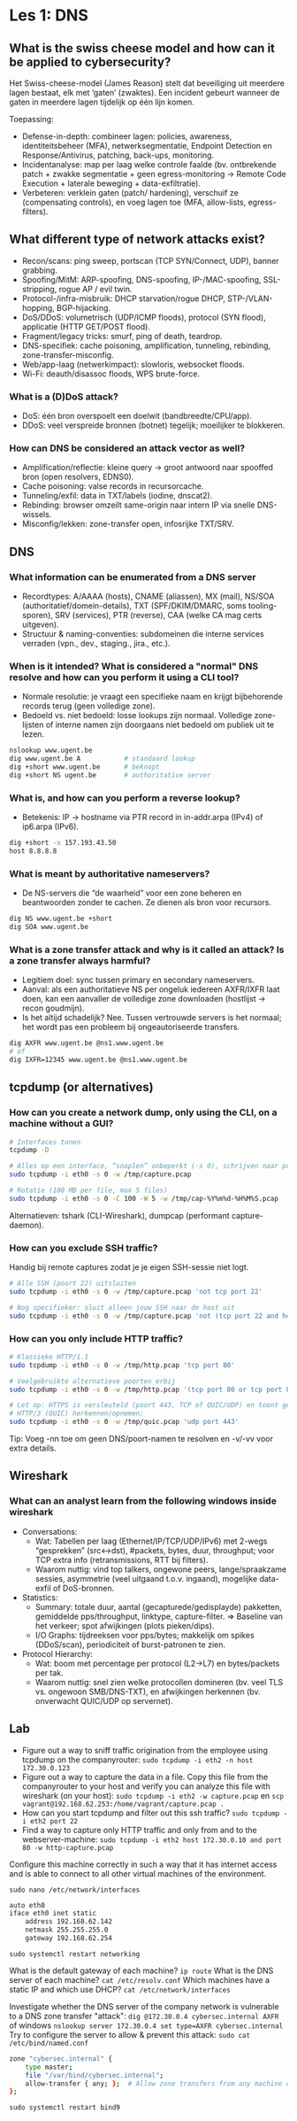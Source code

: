 # Les 1: DNS

## What is the swiss cheese model and how can it be applied to cybersecurity?

Het Swiss-cheese-model (James Reason) stelt dat beveiliging uit meerdere lagen bestaat, elk met ‘gaten’ (zwaktes). Een incident gebeurt wanneer de gaten in meerdere lagen tijdelijk op één lijn komen.

Toepassing:

- Defense-in-depth: combineer lagen: policies, awareness, identiteitsbeheer (MFA), netwerksegmentatie, Endpoint Detection en Response/Antivirus, patching, back-ups, monitoring.
- Incidentanalyse: map per laag welke controle faalde (bv. ontbrekende patch + zwakke segmentatie + geen egress-monitoring → Remote Code Execution + laterale beweging + data-exfiltratie).
- Verbeteren: verklein gaten (patch/ hardening), verschuif ze (compensating controls), en voeg lagen toe (MFA, allow-lists, egress-filters).

## What different type of network attacks exist?

- Recon/scans: ping sweep, portscan (TCP SYN/Connect, UDP), banner grabbing.
- Spoofing/MitM: ARP-spoofing, DNS-spoofing, IP-/MAC-spoofing, SSL-stripping, rogue AP / evil twin.
- Protocol-/infra-misbruik: DHCP starvation/rogue DHCP, STP-/VLAN-hopping, BGP-hijacking.
- DoS/DDoS: volumetrisch (UDP/ICMP floods), protocol (SYN flood), applicatie (HTTP GET/POST flood).
- Fragment/legacy tricks: smurf, ping of death, teardrop.
- DNS-specifiek: cache poisoning, amplification, tunneling, rebinding, zone-transfer-misconfig.
- Web/app-laag (netwerkimpact): slowloris, websocket floods.
- Wi-Fi: deauth/disassoc floods, WPS brute-force.

### What is a (D)DoS attack?

- DoS: één bron overspoelt een doelwit (bandbreedte/CPU/app).
- DDoS: veel verspreide bronnen (botnet) tegelijk; moeilijker te blokkeren.

### How can DNS be considered an attack vector as well?

- Amplification/reflectie: kleine query → groot antwoord naar spooffed bron (open resolvers, EDNS0).
- Cache poisoning: valse records in recursorcache.
- Tunneling/exfil: data in TXT/labels (iodine, dnscat2).
- Rebinding: browser omzeilt same-origin naar intern IP via snelle DNS-wissels.
- Misconfig/lekken: zone-transfer open, infosrijke TXT/SRV.

## DNS

### What information can be enumerated from a DNS server

- Recordtypes: A/AAAA (hosts), CNAME (aliassen), MX (mail), NS/SOA (authoritatief/domein-details), TXT (SPF/DKIM/DMARC, soms tooling-sporen), SRV (services), PTR (reverse), CAA (welke CA mag certs uitgeven).
- Structuur & naming-conventies: subdomeinen die interne services verraden (vpn., dev., staging., jira., etc.).

### When is it intended? What is considered a "normal" DNS resolve and how can you perform it using a CLI tool?

- Normale resolutie: je vraagt een specifieke naam en krijgt bijbehorende records terug (geen volledige zone).
- Bedoeld vs. niet bedoeld: losse lookups zijn normaal. Volledige zone-lijsten of interne namen zijn doorgaans niet bedoeld om publiek uit te lezen.

```bash
nslookup www.ugent.be
dig www.ugent.be A           # standaard lookup
dig +short www.ugent.be      # beknopt
dig +short NS ugent.be       # authoritative server
```

### What is, and how can you perform a reverse lookup?

- Betekenis: IP → hostname via PTR record in in-addr.arpa (IPv4) of ip6.arpa (IPv6).

```bash
dig +short -x 157.193.43.50
host 8.8.8.8
```

### What is meant by authoritative nameservers?

- De NS-servers die “de waarheid” voor een zone beheren en beantwoorden zonder te cachen. Ze dienen als bron voor recursors.

```bash
dig NS www.ugent.be +short
dig SOA www.ugent.be
```

### What is a zone transfer attack and why is it called an attack? Is a zone transfer always harmful?

- Legitiem doel: sync tussen primary en secondary nameservers.
- Aanval: als een authoritatieve NS per ongeluk iedereen AXFR/IXFR laat doen, kan een aanvaller de volledige zone downloaden (hostlijst → recon goudmijn).
- Is het altijd schadelijk? Nee. Tussen vertrouwde servers is het normaal; het wordt pas een probleem bij ongeautoriseerde transfers.

```bash
dig AXFR www.ugent.be @ns1.www.ugent.be
# of
dig IXFR=12345 www.ugent.be @ns1.www.ugent.be

```

## tcpdump (or alternatives)

### How can you create a network dump, only using the CLI, on a machine without a GUI?

```bash
# Interfaces tonen
tcpdump -D

# Alles op een interface, “snaplen” onbeperkt (-s 0), schrijven naar pcap:
sudo tcpdump -i eth0 -s 0 -w /tmp/capture.pcap

# Rotatie (100 MB per file, max 5 files)
sudo tcpdump -i eth0 -s 0 -C 100 -W 5 -w /tmp/cap-%Y%m%d-%H%M%S.pcap

```

Alternatieven: tshark (CLI-Wireshark), dumpcap (performant capture-daemon).

### How can you exclude SSH traffic?

Handig bij remote captures zodat je je eigen SSH-sessie niet logt.

```bash
# Alle SSH (poort 22) uitsluiten
sudo tcpdump -i eth0 -s 0 -w /tmp/capture.pcap 'not tcp port 22'

# Nog specifieker: sluit alleen jouw SSH naar de host uit
sudo tcpdump -i eth0 -s 0 -w /tmp/capture.pcap 'not (tcp port 22 and host <jouw_client_ip>)'

```

### How can you only include HTTP traffic?

```bash
# Klassieke HTTP/1.1
sudo tcpdump -i eth0 -s 0 -w /tmp/http.pcap 'tcp port 80'

# Veelgebruikte alternatieve poorten erbij
sudo tcpdump -i eth0 -s 0 -w /tmp/http.pcap '(tcp port 80 or tcp port 8080 or tcp port 8000)'

# Let op: HTTPS is versleuteld (poort 443, TCP of QUIC/UDP) en toont geen inhoud.
# HTTP/3 (QUIC) herkennen/opnemen:
sudo tcpdump -i eth0 -s 0 -w /tmp/quic.pcap 'udp port 443'

```

Tip: Voeg -nn toe om geen DNS/poort-namen te resolven en -v/-vv voor extra details.

## Wireshark

### What can an analyst learn from the following windows inside wireshark

- Conversations:
  - Wat: Tabellen per laag (Ethernet/IP/TCP/UDP/IPv6) met 2-wegs “gesprekken” (src↔dst), #packets, bytes, duur, throughput; voor TCP extra info (retransmissions, RTT bij filters).
  - Waarom nuttig: vind top talkers, ongewone peers, lange/spraakzame sessies, asymmetrie (veel uitgaand t.o.v. ingaand), mogelijke data-exfil of DoS-bronnen.
- Statistics:
  - Summary: totale duur, aantal (gecapturede/gedisplayde) pakketten, gemiddelde pps/throughput, linktype, capture-filter. => Baseline van het verkeer; spot afwijkingen (plots pieken/dips).
  - I/O Graphs: tijdreeksen voor pps/bytes; makkelijk om spikes (DDoS/scan), periodiciteit of burst-patronen te zien.
- Protocol Hierarchy:
  - Wat: boom met percentage per protocol (L2→L7) en bytes/packets per tak.
  - Waarom nuttig: snel zien welke protocollen domineren (bv. veel TLS vs. ongewoon SMB/DNS-TXT), en afwijkingen herkennen (bv. onverwacht QUIC/UDP op servernet).

## Lab

- Figure out a way to sniff traffic origination from the employee using tcpdump on the companyrouter: `sudo tcpdump -i eth2 -n host 172.30.0.123`
- Figure out a way to capture the data in a file. Copy this file from the companyrouter to your host and verify you can analyze this file with wireshark (on your host): `sudo tcpdump -i eth2 -w capture.pcap` en `scp vagrant@192.168.62.253:/home/vagrant/capture.pcap .`
- How can you start tcpdump and filter out this ssh traffic? `sudo tcpdump -i eth2 port 22`
- Find a way to capture only HTTP traffic and only from and to the webserver-machine: `sudo tcpdump -i eth2 host 172.30.0.10 and port 80 -w http-capture.pcap`

Configure this machine correctly in such a way that it has internet access and is able to connect to all other virtual machines of the environment.

`sudo nano /etc/network/interfaces`

```bash
auto eth0
iface eth0 inet static
    address 192.168.62.142
    netmask 255.255.255.0
    gateway 192.168.62.254
```

`sudo systemctl restart networking`

What is the default gateway of each machine? `ip route`
What is the DNS server of each machine? `cat /etc/resolv.conf`
Which machines have a static IP and which use DHCP? `cat /etc/network/interfaces`

Investigate whether the DNS server of the company network is vulnerable to a DNS zone transfer "attack": `dig @172.30.0.4 cybersec.internal AXFR` of windows `nslookup server 172.30.0.4 set type=AXFR cybersec.internal`
Try to configure the server to allow & prevent this attack: `sudo cat /etc/bind/named.conf`

```bash
zone "cybersec.internal" {
    type master;
    file "/var/bind/cybersec.internal";
    allow-transfer { any; };  # Allow zone transfers from any machine or change 'any' to 'none' or specific IP
};
```

`sudo systemctl restart bind9`
